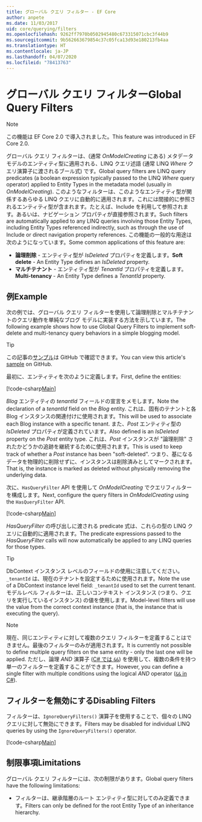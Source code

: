 ```yaml
---
title: グローバル クエリ フィルター - EF Core
author: anpete
ms.date: 11/03/2017
uid: core/querying/filters
ms.openlocfilehash: 9262ff7970b0502945480c673315071cbc3f44b9
ms.sourcegitcommit: 9b562663679854c37c05fca13d93e180213fb4aa
ms.translationtype: HT
ms.contentlocale: ja-JP
ms.lasthandoff: 04/07/2020
ms.locfileid: "78413763"
---
```

# <a name="global-query-filters"></a><span data-ttu-id="eaa60-102">グローバル クエリ フィルター</span><span class="sxs-lookup"><span data-stu-id="eaa60-102">Global Query Filters</span></span>

> [!NOTE]
> <span data-ttu-id="eaa60-103">この機能は EF Core 2.0 で導入されました。</span><span class="sxs-lookup"><span data-stu-id="eaa60-103">This feature was introduced in EF Core 2.0.</span></span>

<span data-ttu-id="eaa60-104">グローバル クエリ フィルターは、(通常 *OnModelCreating* にある) メタデータ モデルのエンティティ型に適用される、LINQ クエリ述語 (通常 LINQ *Where* クエリ演算子に渡されるブール式) です。</span><span class="sxs-lookup"><span data-stu-id="eaa60-104">Global query filters are LINQ query predicates (a boolean expression typically passed to the LINQ *Where* query operator) applied to Entity Types in the metadata model (usually in *OnModelCreating*).</span></span> <span data-ttu-id="eaa60-105">このようなフィルターは、このようなエンティティ型が関係するあらゆる LINQ クエリに自動的に適用されます。これには間接的に参照されるエンティティ型が含まれます。たとえば、Include を利用して参照されます。あるいは、ナビゲーション プロパティが直接参照されます。</span><span class="sxs-lookup"><span data-stu-id="eaa60-105">Such filters are automatically applied to any LINQ queries involving those Entity Types, including Entity Types referenced indirectly, such as through the use of Include or direct navigation property references.</span></span> <span data-ttu-id="eaa60-106">この機能の一般的な用途は次のようになっています。</span><span class="sxs-lookup"><span data-stu-id="eaa60-106">Some common applications of this feature are:</span></span>

* <span data-ttu-id="eaa60-107">**論理削除** - エンティティ型が *IsDeleted* プロパティを定義します。</span><span class="sxs-lookup"><span data-stu-id="eaa60-107">**Soft delete** - An Entity Type defines an *IsDeleted* property.</span></span>
* <span data-ttu-id="eaa60-108">**マルチテナント** - エンティティ型が *TenantId* プロパティを定義します。</span><span class="sxs-lookup"><span data-stu-id="eaa60-108">**Multi-tenancy** - An Entity Type defines a *TenantId* property.</span></span>

## <a name="example"></a><span data-ttu-id="eaa60-109">例</span><span class="sxs-lookup"><span data-stu-id="eaa60-109">Example</span></span>

<span data-ttu-id="eaa60-110">次の例では、グローバル クエリ フィルターを使用して論理削除とマルチテナントのクエリ動作を単純なブログ モデルに実装する方法を示しています。</span><span class="sxs-lookup"><span data-stu-id="eaa60-110">The following example shows how to use Global Query Filters to implement soft-delete and multi-tenancy query behaviors in a simple blogging model.</span></span>

> [!TIP]
> <span data-ttu-id="eaa60-111">この記事の[サンプル](https://github.com/dotnet/EntityFramework.Docs/tree/master/samples/core/QueryFilters)は GitHub で確認できます。</span><span class="sxs-lookup"><span data-stu-id="eaa60-111">You can view this article's [sample](https://github.com/dotnet/EntityFramework.Docs/tree/master/samples/core/QueryFilters) on GitHub.</span></span>

<span data-ttu-id="eaa60-112">最初に、エンティティを次のように定義します。</span><span class="sxs-lookup"><span data-stu-id="eaa60-112">First, define the entities:</span></span>

[!code-csharp[Main](../../../samples/core/QueryFilters/Program.cs#Entities)]

<span data-ttu-id="eaa60-113">_Blog_ エンティティの _tenantId_ フィールドの宣言をメモします。</span><span class="sxs-lookup"><span data-stu-id="eaa60-113">Note the declaration of a _tenantId_ field on the _Blog_ entity.</span></span> <span data-ttu-id="eaa60-114">これは、固有のテナントと各 Blog インスタンスの関連付けに使用されます。</span><span class="sxs-lookup"><span data-stu-id="eaa60-114">This will be used to associate each Blog instance with a specific tenant.</span></span> <span data-ttu-id="eaa60-115">また、_Post_ エンティティ型の _IsDeleted_ プロパティが定義されています。</span><span class="sxs-lookup"><span data-stu-id="eaa60-115">Also defined is an _IsDeleted_ property on the _Post_ entity type.</span></span> <span data-ttu-id="eaa60-116">これは、_Post_ インスタンスが "論理削除" されたかどうかの追跡を継続するために使用されます。</span><span class="sxs-lookup"><span data-stu-id="eaa60-116">This is used to keep track of whether a _Post_ instance has been "soft-deleted".</span></span> <span data-ttu-id="eaa60-117">つまり、基になるデータを物理的に削除せずに、インスタンスは削除済みとしてマークされます。</span><span class="sxs-lookup"><span data-stu-id="eaa60-117">That is, the instance is marked as deleted without physically removing the underlying data.</span></span>

<span data-ttu-id="eaa60-118">次に、`HasQueryFilter` API を使用して _OnModelCreating_ でクエリフィルターを構成します。</span><span class="sxs-lookup"><span data-stu-id="eaa60-118">Next, configure the query filters in _OnModelCreating_ using the `HasQueryFilter` API.</span></span>

[!code-csharp[Main](../../../samples/core/QueryFilters/Program.cs#Configuration)]

<span data-ttu-id="eaa60-119">_HasQueryFilter_ の呼び出しに渡される predicate 式は、これらの型の LINQ クエリに自動的に適用されます。</span><span class="sxs-lookup"><span data-stu-id="eaa60-119">The predicate expressions passed to the _HasQueryFilter_ calls will now automatically be applied to any LINQ queries for those types.</span></span>

> [!TIP]
> <span data-ttu-id="eaa60-120">DbContext インスタンス レベルのフィールドの使用に注意してください。`_tenantId` は、現在のテナントを設定するために使用されます。</span><span class="sxs-lookup"><span data-stu-id="eaa60-120">Note the use of a DbContext instance level field: `_tenantId` used to set the current tenant.</span></span> <span data-ttu-id="eaa60-121">モデルレベル フィルターは、正しいコンテキスト インスタンス (つまり、クエリを実行しているインスタンス) の値を使用します。</span><span class="sxs-lookup"><span data-stu-id="eaa60-121">Model-level filters will use the value from the correct context instance (that is, the instance that is executing the query).</span></span>

> [!NOTE]
> <span data-ttu-id="eaa60-122">現在、同じエンティティに対して複数のクエリ フィルターを定義することはできません。最後のフィルターのみが適用されます。</span><span class="sxs-lookup"><span data-stu-id="eaa60-122">It is currently not possible to define multiple query filters on the same entity - only the last one will be applied.</span></span> <span data-ttu-id="eaa60-123">ただし、論理 _AND_ 演算子 ([C# では `&&`](https://docs.microsoft.com/dotnet/csharp/language-reference/operators/boolean-logical-operators#conditional-logical-and-operator-)) を使用して、複数の条件を持つ単一のフィルターを定義することができます。</span><span class="sxs-lookup"><span data-stu-id="eaa60-123">However, you can define a single filter with multiple conditions using the logical _AND_ operator ([`&&` in C#](https://docs.microsoft.com/dotnet/csharp/language-reference/operators/boolean-logical-operators#conditional-logical-and-operator-)).</span></span>

## <a name="disabling-filters"></a><span data-ttu-id="eaa60-124">フィルターを無効にする</span><span class="sxs-lookup"><span data-stu-id="eaa60-124">Disabling Filters</span></span>

<span data-ttu-id="eaa60-125">フィルターは、`IgnoreQueryFilters()` 演算子を使用することで、個々の LINQ クエリに対して無効にできます。</span><span class="sxs-lookup"><span data-stu-id="eaa60-125">Filters may be disabled for individual LINQ queries by using the `IgnoreQueryFilters()` operator.</span></span>

[!code-csharp[Main](../../../samples/core/QueryFilters/Program.cs#IgnoreFilters)]

## <a name="limitations"></a><span data-ttu-id="eaa60-126">制限事項</span><span class="sxs-lookup"><span data-stu-id="eaa60-126">Limitations</span></span>

<span data-ttu-id="eaa60-127">グローバル クエリ フィルターには、次の制限があります。</span><span class="sxs-lookup"><span data-stu-id="eaa60-127">Global query filters have the following limitations:</span></span>

* <span data-ttu-id="eaa60-128">フィルターは、継承階層のルート エンティティ型に対してのみ定義できます。</span><span class="sxs-lookup"><span data-stu-id="eaa60-128">Filters can only be defined for the root Entity Type of an inheritance hierarchy.</span></span>
